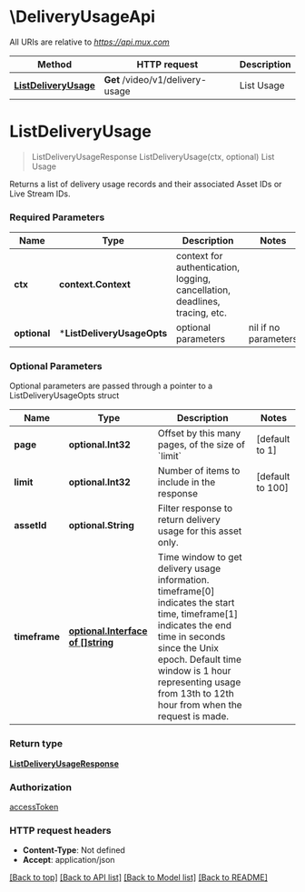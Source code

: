 # \DeliveryUsageApi

All URIs are relative to *https://api.mux.com*

Method | HTTP request | Description
------------- | ------------- | -------------
[**ListDeliveryUsage**](DeliveryUsageApi.md#ListDeliveryUsage) | **Get** /video/v1/delivery-usage | List Usage


# **ListDeliveryUsage**
> ListDeliveryUsageResponse ListDeliveryUsage(ctx, optional)
List Usage

Returns a list of delivery usage records and their associated Asset IDs or Live Stream IDs. 

### Required Parameters

Name | Type | Description  | Notes
------------- | ------------- | ------------- | -------------
 **ctx** | **context.Context** | context for authentication, logging, cancellation, deadlines, tracing, etc.
 **optional** | ***ListDeliveryUsageOpts** | optional parameters | nil if no parameters

### Optional Parameters
Optional parameters are passed through a pointer to a ListDeliveryUsageOpts struct

Name | Type | Description  | Notes
------------- | ------------- | ------------- | -------------
 **page** | **optional.Int32**| Offset by this many pages, of the size of &#x60;limit&#x60; | [default to 1]
 **limit** | **optional.Int32**| Number of items to include in the response | [default to 100]
 **assetId** | **optional.String**| Filter response to return delivery usage for this asset only. | 
 **timeframe** | [**optional.Interface of []string**](string.md)| Time window to get delivery usage information. timeframe[0] indicates the start time, timeframe[1] indicates the end time in seconds since the Unix epoch. Default time window is 1 hour representing usage from 13th to 12th hour from when the request is made.  | 

### Return type

[**ListDeliveryUsageResponse**](ListDeliveryUsageResponse.md)

### Authorization

[accessToken](../README.md#accessToken)

### HTTP request headers

 - **Content-Type**: Not defined
 - **Accept**: application/json

[[Back to top]](#) [[Back to API list]](../README.md#documentation-for-api-endpoints) [[Back to Model list]](../README.md#documentation-for-models) [[Back to README]](../README.md)


